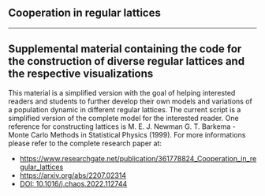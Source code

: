 ## Cooperation in regular lattices

----------
Supplemental material containing the code for the construction of diverse regular lattices and the respective visualizations
----------
This material is a simplified version with the goal of helping interested readers and students to further develop their own models and variations of a population dynamic in different regular lattices.
The current script is a simplified version of the complete model for the interested reader.
One reference for constructing lattices is M. E. J. Newman G. T. Barkema - Monte Carlo Methods in Statistical Physics (1999).
For more informations please refer to the complete research paper at:

- https://www.researchgate.net/publication/361778824_Cooperation_in_regular_lattices
- https://arxiv.org/abs/2207.02314
- [DOI: 10.1016/j.chaos.2022.112744](https://doi.org/10.1016/j.chaos.2022.112744)

